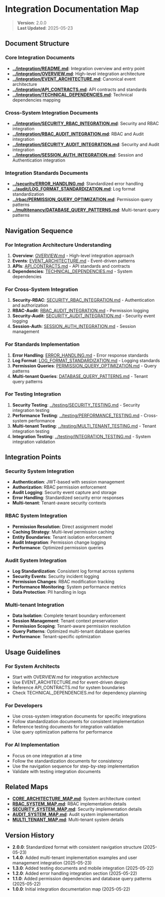 
# Integration Documentation Map

> **Version**: 2.0.0  
> **Last Updated**: 2025-05-23

## Document Structure

### Core Integration Documents
- **[../integration/README.md](../integration/README.md)**: Integration overview and entry point
- **[../integration/OVERVIEW.md](../integration/OVERVIEW.md)**: High-level integration architecture
- **[../integration/EVENT_ARCHITECTURE.md](../integration/EVENT_ARCHITECTURE.md)**: Canonical event architecture
- **[../integration/API_CONTRACTS.md](../integration/API_CONTRACTS.md)**: API contracts and standards
- **[../integration/TECHNICAL_DEPENDENCIES.md](../integration/TECHNICAL_DEPENDENCIES.md)**: Technical dependencies mapping

### Cross-System Integration Documents
- **[../integration/SECURITY_RBAC_INTEGRATION.md](../integration/SECURITY_RBAC_INTEGRATION.md)**: Security and RBAC integration
- **[../integration/RBAC_AUDIT_INTEGRATION.md](../integration/RBAC_AUDIT_INTEGRATION.md)**: RBAC and Audit integration
- **[../integration/SECURITY_AUDIT_INTEGRATION.md](../integration/SECURITY_AUDIT_INTEGRATION.md)**: Security and Audit integration
- **[../integration/SESSION_AUTH_INTEGRATION.md](../integration/SESSION_AUTH_INTEGRATION.md)**: Session and Authentication integration

### Integration Standards Documents
- **[../security/ERROR_HANDLING.md](../security/ERROR_HANDLING.md)**: Standardized error handling
- **[../audit/LOG_FORMAT_STANDARDIZATION.md](../audit/LOG_FORMAT_STANDARDIZATION.md)**: Log format standardization
- **[../rbac/PERMISSION_QUERY_OPTIMIZATION.md](../rbac/PERMISSION_QUERY_OPTIMIZATION.md)**: Permission query patterns
- **[../multitenancy/DATABASE_QUERY_PATTERNS.md](../multitenancy/DATABASE_QUERY_PATTERNS.md)**: Multi-tenant query patterns

## Navigation Sequence

### For Integration Architecture Understanding
1. **Overview**: [OVERVIEW.md](../integration/OVERVIEW.md) - High-level integration approach
2. **Events**: [EVENT_ARCHITECTURE.md](../integration/EVENT_ARCHITECTURE.md) - Event-driven patterns
3. **APIs**: [API_CONTRACTS.md](../integration/API_CONTRACTS.md) - API standards and contracts
4. **Dependencies**: [TECHNICAL_DEPENDENCIES.md](../integration/TECHNICAL_DEPENDENCIES.md) - System dependencies

### For Cross-System Integration
1. **Security-RBAC**: [SECURITY_RBAC_INTEGRATION.md](../integration/SECURITY_RBAC_INTEGRATION.md) - Authentication and authorization
2. **RBAC-Audit**: [RBAC_AUDIT_INTEGRATION.md](../integration/RBAC_AUDIT_INTEGRATION.md) - Permission logging
3. **Security-Audit**: [SECURITY_AUDIT_INTEGRATION.md](../integration/SECURITY_AUDIT_INTEGRATION.md) - Security event logging
4. **Session-Auth**: [SESSION_AUTH_INTEGRATION.md](../integration/SESSION_AUTH_INTEGRATION.md) - Session management

### For Standards Implementation
1. **Error Handling**: [ERROR_HANDLING.md](../security/ERROR_HANDLING.md) - Error response standards
2. **Log Format**: [LOG_FORMAT_STANDARDIZATION.md](../audit/LOG_FORMAT_STANDARDIZATION.md) - Logging standards
3. **Permission Queries**: [PERMISSION_QUERY_OPTIMIZATION.md](../rbac/PERMISSION_QUERY_OPTIMIZATION.md) - Query patterns
4. **Multi-tenant Queries**: [DATABASE_QUERY_PATTERNS.md](../multitenancy/DATABASE_QUERY_PATTERNS.md) - Tenant query patterns

### For Testing Integration
1. **Security Testing**: [../testing/SECURITY_TESTING.md](../testing/SECURITY_TESTING.md) - Security integration testing
2. **Performance Testing**: [../testing/PERFORMANCE_TESTING.md](../testing/PERFORMANCE_TESTING.md) - Cross-system performance
3. **Multi-tenant Testing**: [../testing/MULTI_TENANT_TESTING.md](../testing/MULTI_TENANT_TESTING.md) - Tenant integration testing
4. **Integration Testing**: [../testing/INTEGRATION_TESTING.md](../testing/INTEGRATION_TESTING.md) - System integration validation

## Integration Points

### Security System Integration
- **Authentication**: JWT-based with session management
- **Authorization**: RBAC permission enforcement
- **Audit Logging**: Security event capture and storage
- **Error Handling**: Standardized security error responses
- **Multi-tenant**: Tenant-aware security contexts

### RBAC System Integration
- **Permission Resolution**: Direct assignment model
- **Caching Strategy**: Multi-level permission caching
- **Entity Boundaries**: Tenant isolation enforcement
- **Audit Integration**: Permission change logging
- **Performance**: Optimized permission queries

### Audit System Integration
- **Log Standardization**: Consistent log format across systems
- **Security Events**: Security incident logging
- **Permission Changes**: RBAC modification tracking
- **Performance Monitoring**: System performance metrics
- **Data Protection**: PII handling in logs

### Multi-tenant Integration
- **Data Isolation**: Complete tenant boundary enforcement
- **Session Management**: Tenant context preservation
- **Permission Scoping**: Tenant-aware permission resolution
- **Query Patterns**: Optimized multi-tenant database queries
- **Performance**: Tenant-specific optimization

## Usage Guidelines

### For System Architects
- Start with OVERVIEW.md for integration architecture
- Use EVENT_ARCHITECTURE.md for event-driven design
- Reference API_CONTRACTS.md for system boundaries
- Check TECHNICAL_DEPENDENCIES.md for dependency planning

### For Developers
- Use cross-system integration documents for specific integrations
- Follow standardization documents for consistent implementation
- Reference testing documents for integration validation
- Use query optimization patterns for performance

### For AI Implementation
- Focus on one integration at a time
- Follow the standardization documents for consistency
- Use the navigation sequence for step-by-step implementation
- Validate with testing integration documents

## Related Maps

- **[CORE_ARCHITECTURE_MAP.md](CORE_ARCHITECTURE_MAP.md)**: System architecture context
- **[RBAC_SYSTEM_MAP.md](RBAC_SYSTEM_MAP.md)**: RBAC implementation details
- **[SECURITY_SYSTEM_MAP.md](SECURITY_SYSTEM_MAP.md)**: Security implementation details
- **[AUDIT_SYSTEM_MAP.md](AUDIT_SYSTEM_MAP.md)**: Audit system implementation
- **[MULTI_TENANT_MAP.md](MULTI_TENANT_MAP.md)**: Multi-tenant system details

## Version History

- **2.0.0**: Standardized format with consistent navigation structure (2025-05-23)
- **1.4.0**: Added multi-tenant implementation examples and user management integration (2025-05-23)
- **1.3.0**: Added testing documents and mobile integration (2025-05-22)
- **1.2.0**: Added error handling integration section (2025-05-22)
- **1.1.0**: Added permission dependencies and database query patterns (2025-05-22)
- **1.0.0**: Initial integration documentation map (2025-05-22)
